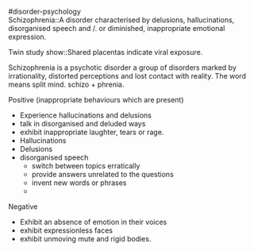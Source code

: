 #disorder-psychology  
Schizophrenia::A disorder characterised by delusions, hallucinations, disorganised speech and /. or diminished, inappropriate emotional expression.

Twin study show::Shared placentas indicate viral exposure.

Schizophrenia is a psychotic disorder a group of disorders marked by irrationality, distorted perceptions and lost contact with reality. The word means split mind. schizo + phrenia. 

Positive (inappropriate behaviours which are present)
- Experience hallucinations and delusions
- talk in disorganised and deluded ways
- exhibit inappropriate laughter, tears or rage.
- Hallucinations
- Delusions
- disorganised speech
	- switch between topics erratically
	- provide answers unrelated to the questions
	- invent new words or phrases
	- 

Negative
- Exhibit an absence of emotion in their voices
- exhibit expressionless faces
- exhibit unmoving mute and rigid bodies.